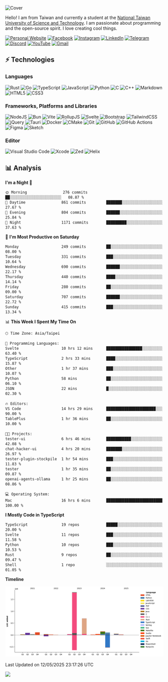 <picture>
  <source media="(prefers-color-scheme: dark)" srcset="https://github.com/CRT-HAO/CRT-HAO/assets/31580253/6f53f4ab-546f-4db7-9f30-2c5b0711c0a2">
  <img alt="Cover" src="https://github.com/CRT-HAO/CRT-HAO/assets/31580253/4efdfca0-1005-43ab-8c60-07e6973a89b2">
</picture>

Hello! I am from Taiwan and currently a student at the [National Taiwan University of Science and Technology](https://www.ntust.edu.tw/). I am passionate about programming and the open-source spirit. I love creating cool things.

[![Personal Website](https://img.shields.io/badge/Personal%20Website-%23000000.svg?style=for-the-badge)](https://hayden.tw/)
[![Facebook](https://img.shields.io/badge/Facebook-%231877F2.svg?style=for-the-badge&logo=Facebook&logoColor=white)](https://www.facebook.com/CRT.HAO.CHUN/)
[![Instagram](https://img.shields.io/badge/Instagram-%23E4405F.svg?style=for-the-badge&logo=Instagram&logoColor=white)](https://www.instagram.com/crt_hao/)
[![LinkedIn](https://img.shields.io/badge/linkedin-%230077B5.svg?style=for-the-badge&logo=linkedin&logoColor=white)](https://www.linkedin.com/in/crthao/)
[![Telegram](https://img.shields.io/badge/Telegram-2CA5E0?style=for-the-badge&logo=telegram&logoColor=white)](https://t.me/CRT_HAO)
[![Discord](https://img.shields.io/badge/Discord-%235865F2.svg?style=for-the-badge&logo=discord&logoColor=white)](https://discordapp.com/users/401324674371551234)
[![YouTube](https://img.shields.io/badge/YouTube-%23FF0000.svg?style=for-the-badge&logo=YouTube&logoColor=white)](https://www.youtube.com/channel/UC-WnTCkztbitHGXnmvipUUg)
[![Gmail](https://img.shields.io/badge/Gmail-D14836?style=for-the-badge&logo=gmail&logoColor=white)](mailto:m831718@gmail.com)

## ⚡ Technologies

### Languages

![Rust](https://img.shields.io/badge/rust-%23000000.svg?style=for-the-badge&logo=rust&logoColor=white)
![Go](https://img.shields.io/badge/go-%2300ADD8.svg?style=for-the-badge&logo=go&logoColor=white)
![TypeScript](https://img.shields.io/badge/typescript-%23007ACC.svg?style=for-the-badge&logo=typescript&logoColor=white)
![JavaScript](https://img.shields.io/badge/javascript-%23323330.svg?style=for-the-badge&logo=javascript&logoColor=%23F7DF1E)
![Python](https://img.shields.io/badge/python-3670A0?style=for-the-badge&logo=python&logoColor=ffdd54)
![C](https://img.shields.io/badge/c-%2300599C.svg?style=for-the-badge&logo=c&logoColor=white)
![C++](https://img.shields.io/badge/c++-%2300599C.svg?style=for-the-badge&logo=c%2B%2B&logoColor=white)
![Markdown](https://img.shields.io/badge/markdown-%23000000.svg?style=for-the-badge&logo=markdown&logoColor=white)
![HTML5](https://img.shields.io/badge/html5-%23E34F26.svg?style=for-the-badge&logo=html5&logoColor=white)
![CSS3](https://img.shields.io/badge/css3-%231572B6.svg?style=for-the-badge&logo=css3&logoColor=white)

### Frameworks, Platforms and Libraries

![NodeJS](https://img.shields.io/badge/node.js-6DA55F?style=for-the-badge&logo=node.js&logoColor=white)
![Bun](https://img.shields.io/badge/Bun-%23000000.svg?style=for-the-badge&logo=bun&logoColor=white)
![Vite](https://img.shields.io/badge/vite-%23646CFF.svg?style=for-the-badge&logo=vite&logoColor=white)
![RollupJS](https://img.shields.io/badge/RollupJS-ef3335?style=for-the-badge&logo=rollup.js&logoColor=white)
![Svelte](https://img.shields.io/badge/svelte-%23f1413d.svg?style=for-the-badge&logo=svelte&logoColor=white)
![Bootstrap](https://img.shields.io/badge/bootstrap-%238511FA.svg?style=for-the-badge&logo=bootstrap&logoColor=white)
![TailwindCSS](https://img.shields.io/badge/tailwindcss-%2338B2AC.svg?style=for-the-badge&logo=tailwind-css&logoColor=white)
![jQuery](https://img.shields.io/badge/jquery-%230769AD.svg?style=for-the-badge&logo=jquery&logoColor=white)
![Tauri](https://img.shields.io/badge/tauri-%2324C8DB.svg?style=for-the-badge&logo=tauri&logoColor=%23FFFFFF)
![Docker](https://img.shields.io/badge/docker-%230db7ed.svg?style=for-the-badge&logo=docker&logoColor=white)
![CMake](https://img.shields.io/badge/CMake-%23008FBA.svg?style=for-the-badge&logo=cmake&logoColor=white)
![Git](https://img.shields.io/badge/git-%23F05033.svg?style=for-the-badge&logo=git&logoColor=white)
![GitHub](https://img.shields.io/badge/github-%23121011.svg?style=for-the-badge&logo=github&logoColor=white)
![GitHub Actions](https://img.shields.io/badge/github%20actions-%232671E5.svg?style=for-the-badge&logo=githubactions&logoColor=white)
![Figma](https://img.shields.io/badge/figma-%23F24E1E.svg?style=for-the-badge&logo=figma&logoColor=white)
![Sketch](https://img.shields.io/badge/Sketch-FFB387?style=for-the-badge&logo=sketch&logoColor=black)

### Editor

![Visual Studio Code](https://img.shields.io/badge/Visual%20Studio%20Code-0078d7.svg?style=for-the-badge&logo=visual-studio-code&logoColor=white)
![Xcode](https://img.shields.io/badge/Xcode-007ACC?style=for-the-badge&logo=Xcode&logoColor=white)
![Zed](https://img.shields.io/badge/Zed-F6F5F0?style=for-the-badge&logo=zed&logoColor=black)
![Helix](https://img.shields.io/badge/Helix-281733?style=for-the-badge&logo=helix&logoColor=white)

## 📊 Analysis

<!--START_SECTION:waka-->
**I'm a Night 🦉** 

```text
🌞 Morning                276 commits         ██░░░░░░░░░░░░░░░░░░░░░░░   08.87 % 
🌆 Daytime                861 commits         ███████░░░░░░░░░░░░░░░░░░   27.67 % 
🌃 Evening                804 commits         ██████░░░░░░░░░░░░░░░░░░░   25.84 % 
🌙 Night                  1171 commits        █████████░░░░░░░░░░░░░░░░   37.63 % 
```
📅 **I'm Most Productive on Saturday** 

```text
Monday                   249 commits         ██░░░░░░░░░░░░░░░░░░░░░░░   08.00 % 
Tuesday                  331 commits         ███░░░░░░░░░░░░░░░░░░░░░░   10.64 % 
Wednesday                690 commits         ██████░░░░░░░░░░░░░░░░░░░   22.17 % 
Thursday                 440 commits         ████░░░░░░░░░░░░░░░░░░░░░   14.14 % 
Friday                   280 commits         ██░░░░░░░░░░░░░░░░░░░░░░░   09.00 % 
Saturday                 707 commits         ██████░░░░░░░░░░░░░░░░░░░   22.72 % 
Sunday                   415 commits         ███░░░░░░░░░░░░░░░░░░░░░░   13.34 % 
```


📊 **This Week I Spent My Time On** 

```text
🕑︎ Time Zone: Asia/Taipei

💬 Programming Languages: 
Svelte                   10 hrs 12 mins      ████████████████░░░░░░░░░   63.40 % 
TypeScript               2 hrs 33 mins       ████░░░░░░░░░░░░░░░░░░░░░   15.87 % 
Other                    1 hr 37 mins        ███░░░░░░░░░░░░░░░░░░░░░░   10.07 % 
Python                   58 mins             ██░░░░░░░░░░░░░░░░░░░░░░░   06.10 % 
JSON                     22 mins             █░░░░░░░░░░░░░░░░░░░░░░░░   02.30 % 

🔥 Editors: 
VS Code                  14 hrs 29 mins      ██████████████████████░░░   90.00 % 
TablePlus                1 hr 36 mins        ██░░░░░░░░░░░░░░░░░░░░░░░   10.00 % 

🐱‍💻 Projects: 
tester-ui                6 hrs 46 mins       ███████████░░░░░░░░░░░░░░   42.08 % 
chat-hacker-ui           4 hrs 20 mins       ███████░░░░░░░░░░░░░░░░░░   26.97 % 
tester-plugin-stockpile  1 hr 54 mins        ███░░░░░░░░░░░░░░░░░░░░░░   11.83 % 
tester                   1 hr 35 mins        ██░░░░░░░░░░░░░░░░░░░░░░░   09.87 % 
openai-agents-ollama     1 hr 25 mins        ██░░░░░░░░░░░░░░░░░░░░░░░   08.86 % 

💻 Operating System: 
Mac                      16 hrs 6 mins       █████████████████████████   100.00 % 
```

**I Mostly Code in TypeScript** 

```text
TypeScript               19 repos            █████░░░░░░░░░░░░░░░░░░░░   20.00 % 
Svelte                   11 repos            ███░░░░░░░░░░░░░░░░░░░░░░   11.58 % 
Python                   10 repos            ███░░░░░░░░░░░░░░░░░░░░░░   10.53 % 
Rust                     9 repos             ██░░░░░░░░░░░░░░░░░░░░░░░   09.47 % 
Shell                    1 repo              ░░░░░░░░░░░░░░░░░░░░░░░░░   01.05 % 
```



**Timeline**

![Lines of Code chart](https://raw.githubusercontent.com/hayd1n/hayd1n/main/assets/bar_graph.png)


 Last Updated on 12/05/2025 23:17:26 UTC
<!--END_SECTION:waka-->

![](https://komarev.com/ghpvc/?username=CRT-HAO&style=flat-square)
